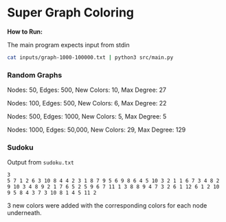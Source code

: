 
# Super Graph Coloring

**How to Run:**

The main program expects input from stdin

```sh
cat inputs/graph-1000-100000.txt | python3 src/main.py  
```

### **Random Graphs**

Nodes: 50, Edges: 500, New Colors: 10, Max Degree: 27

Nodes: 100, Edges: 500, New Colors: 6, Max Degree: 22

Nodes: 500, Edges: 1000, New Colors: 5, Max Degree: 5

Nodes: 1000, Edges: 50,000, New Colors: 29, Max Degree: 129

### **Sudoku**

Output from `sudoku.txt`

```
3
5 7 1 2 6 3 10 8 4 4 2 3 1 8 7 9 5 6 9 8 6 4 5 10 3 2 1 1 6 7 3 4 8 2
9 10 3 4 8 9 2 1 7 6 5 2 5 9 6 7 11 1 3 8 8 9 4 7 3 2 6 1 12 6 1 2 10 
9 5 8 4 3 7 3 10 8 1 4 5 11 2
```

3 new colors were added with the corresponding colors for each node underneath.